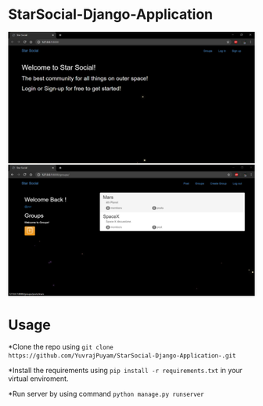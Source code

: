 # StarSocial-Django-Application

![](readImages/Capture.PNG)
![](readImages/groups.PNG)

# Usage
*Clone the repo using ```git clone https://github.com/YuvrajPuyam/StarSocial-Django-Application-.git```

*Install the requirements using ```pip install -r requirements.txt``` in your virtual enviroment.

*Run server by using command ```python manage.py runserver```


